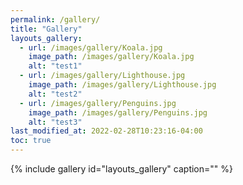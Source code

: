 ```yaml
---
permalink: /gallery/
title: "Gallery"
layouts_gallery:
  - url: /images/gallery/Koala.jpg
    image_path: /images/gallery/Koala.jpg
    alt: "test1"
  - url: /images/gallery/Lighthouse.jpg
    image_path: /images/gallery/Lighthouse.jpg
    alt: "test2"
  - url: /images/gallery/Penguins.jpg
    image_path: /images/gallery/Penguins.jpg
    alt: "test3"
last_modified_at: 2022-02-28T10:23:16-04:00
toc: true
---
```


{% include gallery id="layouts_gallery" caption="" %}

